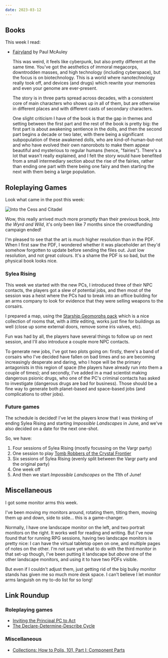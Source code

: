 ```yaml
---
date: 2023-03-12
---
```


## Books

This week I read:

- [Fairyland][] by Paul McAuley

  This was weird, it feels like cyberpunk, but also pretty different at the same
  time.  You've got the aesthetics of immoral megacorps, downtrodden masses, and
  high technology (including cyberspace), but the focus is on biotechnology.
  This is a world where nanotechnology really took off, and devices (and drugs)
  which rewrite your memories and even your genome are ever-present.
  
  The story is in three parts spread across decades, with a consistent core of
  main characters who shows up in all of them, but are otherwise in different
  places and with different casts of secondary characters.
  
  One slight criticism I have of the book is that the gap in themes and setting
  between the first part and the rest of the book is pretty big: the first part
  is about awakening sentience in the dolls, and then the second part begins a
  decade or two later, with there being a significant subpopulation of these
  awakened dolls, who are kind-of-human-but-not and who have evolved their own
  nanorobots to make them appear beautiful and mysterious to regular humans
  (hence, "fairies").  There's a lot that wasn't really explained, and I felt
  the story would have benefited from a small intermediary section about the
  rise of the fairies, rather than ending one part with there being one fairy
  and then starting the next with them being a large population.

[Fairyland]: https://www.goodreads.com/en/book/show/654617


## Roleplaying Games

Look what came in the post this week:

![Into the Cess and Citadel](notes/234/into-the-cess-and-citadel.jpg)

Wow, this really arrived much more promptly than their previous book, *Into the
Wyrd and Wild*, it's only been like 7 months since the crowdfunding campaign
ended!

I'm pleased to see that the art is *much* higher resolution than in the PDF.
When I first saw the PDF, I wondered whether it was placeholder art they'd
somehow forgotten to update before sending the files out.  Just low resolution,
and not great colours.  It's a shame the PDF is so bad, but the physical book
looks nice.

### Sylea Rising

This week we started with the new PCs, I introduced three of their NPC contacts,
the players got a slew of potential jobs, and then most of the session was a
heist where the PCs had to break into an office building for an arms company to
look for evidence that they were selling weapons to the corsairs.

I prepared a map, using the [Starship Geomorphs pack][] which is a nice
collection of rooms that, with a *little* editing, works just fine for buildings
as well (close up some external doors, remove some iris valves, etc).

Fun was had by all, the players have several things to follow up on next
session, and I'll also introduce a couple more NPC contacts.

To generate new jobs, I've got two plots going on: firstly, there's a band of
corsairs who I've decided have fallen on bad times and so are becoming
increasingly desperate and daring, who I hope will be the primary antagonists in
this region of space (the players have already run into them a couple of times);
and secondly, I've added in a mad scientist making dangerous psionic drugs, who
one of the PC's criminal contacts has asked to investigate (dangerous drugs are
bad for business).  Those should be a fine way to generate both planet-based and
space-based jobs (and complications to other jobs).

[Starship Geomorphs pack]: http://travellerrpgblog.blogspot.com/2020/07/starship-geomorphs-20.html

### Future games

The schedule is decided!  I've let the players know that I was thinking of
ending Sylea Rising and starting *Impossible Landscapes* in June, and we've also
decided on a date for the next one-shot.

So, we have:

1. Four sessions of Sylea Rising (mostly focussing on the Vargr party)
2. One session to play [Tomb Robbers of the Crystal Frontier][]
3. Six sessions of Sylea Rising (evenly split between the Vargr party and the original party)
4. One week off
5. And then we start *Impossible Landscapes* on the 11th of June!

[Tomb Robbers of the Crystal Frontier]: https://www.youtube.com/watch?v=pUkPt9VcsWw


## Miscellaneous

I got some monitor arms this week.

I've been moving my monitors around, rotating them, tilting them, moving them up
and down, side to side... this is a game-changer.

Normally, I have one landscape monitor on the left, and two portrait monitors on
the right.  It works well for reading and writing.  But I've now found that for
running RPG sessions, having two landscape monitors is pretty nice: I can have
the virtual tabletop open on one, and multiple pages of notes on the other.  I'm
not sure yet what to do with the third monitor in that set-up though, I've been
putting it landscape but *above* one of the other landscape monitors, and using
it to have two PDFs visible.

But even if I couldn't adjust them, just getting rid of the big bulky monitor
stands has given me so much more desk space.  I can't believe I let monitor arms
languish on my to-do list for so long!


## Link Roundup

### Roleplaying games

- [Inviting the Principal PC to Act](https://theangrygm.com/inviting-pcs-to-act/)
- [The Declare-Determine-Describe Cycle](https://theangrygm.com/declare-determine-describe/)

### Miscellaneous

- [Collections: How to Polis, 101, Part I: Component Parts](https://acoup.blog/2023/03/10/collections-how-to-polis-101-part-i-component-parts/)
